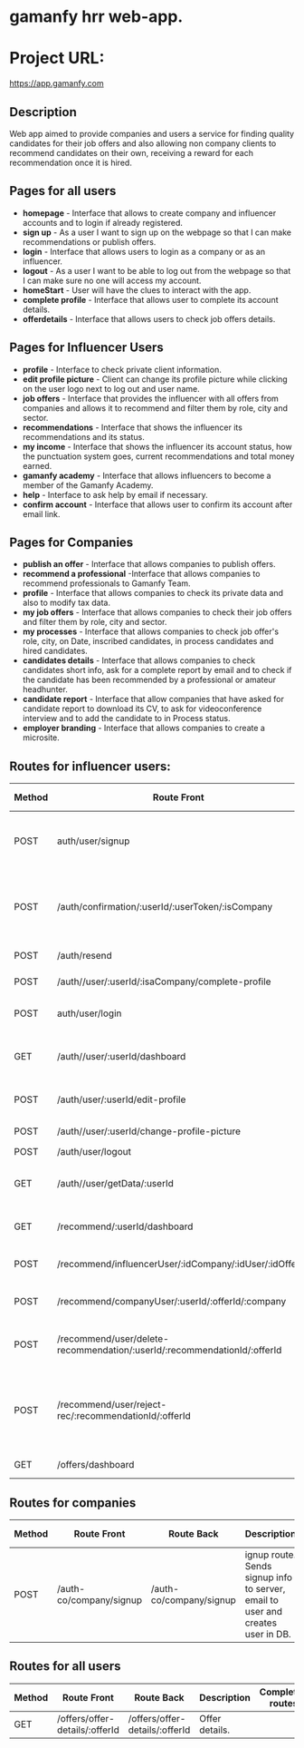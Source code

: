 # gamanfy hrr web-app.

# Project URL: 
https://app.gamanfy.com 

## Description

Web app aimed to provide companies and users a service for finding quality candidates for their job offers and also allowing non company clients to recommend candidates on their own, receiving a reward for each recommendation once it is hired.

## Pages for all users

- **homepage** - Interface that allows to create company and influencer accounts and to login if already registered.
- **sign up** - As a user I want to sign up on the webpage so that I can make recommendations or publish offers.
- **login** - Interface that allows users to login as a company or as an influencer.
- **logout** - As a user I want to be able to log out from the webpage so that I can make sure no one will access my account.
- **homeStart** - User will have the clues to interact with the app.
- **complete profile** - Interface that allows user to complete its account details.
- **offerdetails** - Interface that allows users to check job offers details.

## Pages for Influencer Users

- **profile** - Interface to check private client information.
- **edit profile picture** - Client can change its profile picture while clicking on the user logo next to log out and user name.
- **job offers** - Interface that provides the influencer with all offers from companies and allows it to recommend and filter them by role, city and sector.
- **recommendations** - Interface that shows the influencer its recommendations and its status.
- **my income** - Interface that shows the influencer its account status, how the punctuation system goes, current recommendations and total money earned.
- **gamanfy academy** - Interface that allows influencers to become a member of the Gamanfy Academy.
- **help** - Interface to ask help by email if necessary.
- **confirm account** - Interface that allows user to confirm its account after email link.


## Pages for Companies

- **publish an offer** - Interface that allows companies to publish offers.
- **recommend a professional** -Interface that allows companies to recommend professionals to Gamanfy Team.
- **profile** - Interface that allows companies to check its private data and also to modify tax data.
- **my job offers** - Interface that allows companies to check their job offers and filter them by role, city and sector.
- **my processes** - Interface that allows companies to check job offer's role, city, on Date, inscribed candidates, in process candidates and hired candidates.
- **candidates details** - Interface that allows companies to check candidates short info, ask for a complete report by email and to check if the candidate has been recommended by a professional or amateur headhunter.
- **candidate report** - Interface that allow companies that have asked for candidate report to download its CV, to ask for videoconference interview and to add the candidate to in Process status.
- **employer branding** - Interface that allows companies to create a microsite.


## Routes for influencer users:


| Method | Route Front | Route Back | Description| Completed routes 
|--------|-------|-------|------------|--------|
| POST | auth/user/signup | /auth/user/signup | Signup route. Sends signup info to server, email to user and creates user in DB.
| POST |/auth/confirmation/:userId/:userToken/:isCompany |/auth/confirmation/:userId/:userToken/:isCompany | Confirmation account route. It verifies the account and checks a JSON token.
| POST | /auth/resend | /auth/resend | Resend token route.
| POST | /auth//user/:userId/:isaCompany/complete-profile | /auth//user/:userId/:isaCompany/complete-profile | Complete profile Route.
| POST | auth/user/login | /auth/user/login | Login route. Sends login form info to the server.
| GET | /auth//user/:userId/dashboard | /auth//user/:userId/dashboard | User Dashboard Route. Checks for a token and displays user info.
| POST | /auth/user/:userId/edit-profile | /auth/user/:userId/edit-profile| Edit Profile Route. Admin route to edit user profile.
| POST | /auth//user/:userId/change-profile-picture | /auth/user/:userId/change-profile-picture | Profile picture change route.
| POST | /auth/user/logout | /auth/user/logout | Logout route.
| GET | /auth//user/getData/:userId | /auth//user/getData/:userId | Get user Data Route. Route that brings all user info from db.
| GET | /recommend/:userId/dashboard | /recommend//:userId/dashboard | User recommendations dashboard.
| POST | /recommend/influencerUser/:idCompany/:idUser/:idOffer | /recommend/influencerUser/:idCompany/:idUser/:idOffer | Influencer user recommendation route.
| POST | /recommend/companyUser/:userId/:offerId/:company | /recommend/companyUser/:userId/:offerId/:company | Company user recommendation route.
| POST | /recommend/user/delete-recommendation/:userId/:recommendationId/:offerId | /recommend/user/delete-recommendation/:userId/:recommendationId/:offerId | Route that allows user to delete recommendations. Not implemented.
| POST | /recommend/user/reject-rec/:recommendationId/:offerId | /recommend/user/reject-rec/:recommendationId/:offerId | User rejecting recommendation route. Allows user to reject recommendations being made by other influencers.
| GET | /offers/dashboard | /offers/dashboard | Offers Dashboard for influencers.


## Routes for companies

| Method | Route Front | Route Back | Description| Completed routes 
|--------|-------|-------|------------|--------|
| POST | /auth-co/company/signup | /auth-co/company/signup | ignup route. Sends signup info to server, email to user and creates user in DB.

## Routes for all users

| Method | Route Front | Route Back | Description| Completed routes 
|--------|-------|-------|------------|--------|
| GET | /offers/offer-details/:offerId | /offers/offer-details/:offerId | Offer details.